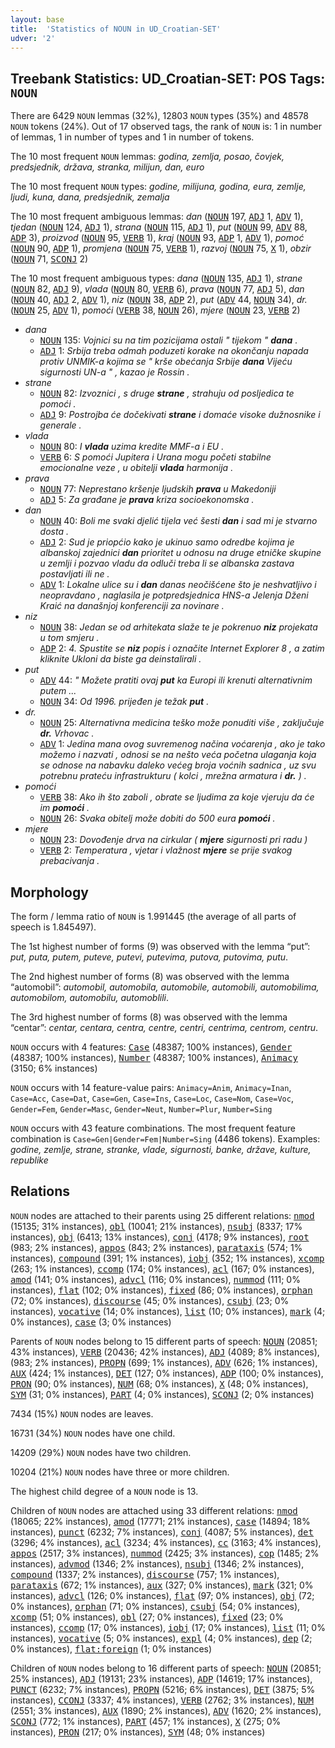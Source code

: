 ```yaml
---
layout: base
title:  'Statistics of NOUN in UD_Croatian-SET'
udver: '2'
---
```


## Treebank Statistics: UD_Croatian-SET: POS Tags: `NOUN`

There are 6429 `NOUN` lemmas (32%), 12803 `NOUN` types (35%) and 48578 `NOUN` tokens (24%).
Out of 17 observed tags, the rank of `NOUN` is: 1 in number of lemmas, 1 in number of types and 1 in number of tokens.

The 10 most frequent `NOUN` lemmas: <em>godina, zemlja, posao, čovjek, predsjednik, država, stranka, milijun, dan, euro</em>

The 10 most frequent `NOUN` types:  <em>godine, milijuna, godina, eura, zemlje, ljudi, kuna, dana, predsjednik, zemalja</em>

The 10 most frequent ambiguous lemmas: <em>dan</em> (<tt><a href="hr_set-pos-NOUN.html">NOUN</a></tt> 197, <tt><a href="hr_set-pos-ADJ.html">ADJ</a></tt> 1, <tt><a href="hr_set-pos-ADV.html">ADV</a></tt> 1), <em>tjedan</em> (<tt><a href="hr_set-pos-NOUN.html">NOUN</a></tt> 124, <tt><a href="hr_set-pos-ADJ.html">ADJ</a></tt> 1), <em>strana</em> (<tt><a href="hr_set-pos-NOUN.html">NOUN</a></tt> 115, <tt><a href="hr_set-pos-ADJ.html">ADJ</a></tt> 1), <em>put</em> (<tt><a href="hr_set-pos-NOUN.html">NOUN</a></tt> 99, <tt><a href="hr_set-pos-ADV.html">ADV</a></tt> 88, <tt><a href="hr_set-pos-ADP.html">ADP</a></tt> 3), <em>proizvod</em> (<tt><a href="hr_set-pos-NOUN.html">NOUN</a></tt> 95, <tt><a href="hr_set-pos-VERB.html">VERB</a></tt> 1), <em>kraj</em> (<tt><a href="hr_set-pos-NOUN.html">NOUN</a></tt> 93, <tt><a href="hr_set-pos-ADP.html">ADP</a></tt> 1, <tt><a href="hr_set-pos-ADV.html">ADV</a></tt> 1), <em>pomoć</em> (<tt><a href="hr_set-pos-NOUN.html">NOUN</a></tt> 90, <tt><a href="hr_set-pos-ADP.html">ADP</a></tt> 1), <em>promjena</em> (<tt><a href="hr_set-pos-NOUN.html">NOUN</a></tt> 75, <tt><a href="hr_set-pos-VERB.html">VERB</a></tt> 1), <em>razvoj</em> (<tt><a href="hr_set-pos-NOUN.html">NOUN</a></tt> 75, <tt><a href="hr_set-pos-X.html">X</a></tt> 1), <em>obzir</em> (<tt><a href="hr_set-pos-NOUN.html">NOUN</a></tt> 71, <tt><a href="hr_set-pos-SCONJ.html">SCONJ</a></tt> 2)

The 10 most frequent ambiguous types:  <em>dana</em> (<tt><a href="hr_set-pos-NOUN.html">NOUN</a></tt> 135, <tt><a href="hr_set-pos-ADJ.html">ADJ</a></tt> 1), <em>strane</em> (<tt><a href="hr_set-pos-NOUN.html">NOUN</a></tt> 82, <tt><a href="hr_set-pos-ADJ.html">ADJ</a></tt> 9), <em>vlada</em> (<tt><a href="hr_set-pos-NOUN.html">NOUN</a></tt> 80, <tt><a href="hr_set-pos-VERB.html">VERB</a></tt> 6), <em>prava</em> (<tt><a href="hr_set-pos-NOUN.html">NOUN</a></tt> 77, <tt><a href="hr_set-pos-ADJ.html">ADJ</a></tt> 5), <em>dan</em> (<tt><a href="hr_set-pos-NOUN.html">NOUN</a></tt> 40, <tt><a href="hr_set-pos-ADJ.html">ADJ</a></tt> 2, <tt><a href="hr_set-pos-ADV.html">ADV</a></tt> 1), <em>niz</em> (<tt><a href="hr_set-pos-NOUN.html">NOUN</a></tt> 38, <tt><a href="hr_set-pos-ADP.html">ADP</a></tt> 2), <em>put</em> (<tt><a href="hr_set-pos-ADV.html">ADV</a></tt> 44, <tt><a href="hr_set-pos-NOUN.html">NOUN</a></tt> 34), <em>dr.</em> (<tt><a href="hr_set-pos-NOUN.html">NOUN</a></tt> 25, <tt><a href="hr_set-pos-ADV.html">ADV</a></tt> 1), <em>pomoći</em> (<tt><a href="hr_set-pos-VERB.html">VERB</a></tt> 38, <tt><a href="hr_set-pos-NOUN.html">NOUN</a></tt> 26), <em>mjere</em> (<tt><a href="hr_set-pos-NOUN.html">NOUN</a></tt> 23, <tt><a href="hr_set-pos-VERB.html">VERB</a></tt> 2)


* <em>dana</em>
  * <tt><a href="hr_set-pos-NOUN.html">NOUN</a></tt> 135: <em>Vojnici su na tim pozicijama ostali " tijekom " <b>dana</b> .</em>
  * <tt><a href="hr_set-pos-ADJ.html">ADJ</a></tt> 1: <em>Srbija treba odmah poduzeti korake na okončanju napada protiv UNMIK-a kojima se " krše obećanja Srbije <b>dana</b> Vijeću sigurnosti UN-a " , kazao je Rossin .</em>
* <em>strane</em>
  * <tt><a href="hr_set-pos-NOUN.html">NOUN</a></tt> 82: <em>Izvoznici , s druge <b>strane</b> , strahuju od posljedica te pomoći .</em>
  * <tt><a href="hr_set-pos-ADJ.html">ADJ</a></tt> 9: <em>Postrojba će dočekivati <b>strane</b> i domaće visoke dužnosnike i generale .</em>
* <em>vlada</em>
  * <tt><a href="hr_set-pos-NOUN.html">NOUN</a></tt> 80: <em>I <b>vlada</b> uzima kredite MMF-a i EU .</em>
  * <tt><a href="hr_set-pos-VERB.html">VERB</a></tt> 6: <em>S pomoći Jupitera i Urana mogu početi stabilne emocionalne veze , u obitelji <b>vlada</b> harmonija .</em>
* <em>prava</em>
  * <tt><a href="hr_set-pos-NOUN.html">NOUN</a></tt> 77: <em>Neprestano kršenje ljudskih <b>prava</b> u Makedoniji</em>
  * <tt><a href="hr_set-pos-ADJ.html">ADJ</a></tt> 5: <em>Za građane je <b>prava</b> kriza socioekonomska .</em>
* <em>dan</em>
  * <tt><a href="hr_set-pos-NOUN.html">NOUN</a></tt> 40: <em>Boli me svaki djelić tijela već šesti <b>dan</b> i sad mi je stvarno dosta .</em>
  * <tt><a href="hr_set-pos-ADJ.html">ADJ</a></tt> 2: <em>Sud je priopćio kako je ukinuo samo odredbe kojima je albanskoj zajednici <b>dan</b> prioritet u odnosu na druge etničke skupine u zemlji i pozvao vladu da odluči treba li se albanska zastava postavljati ili ne .</em>
  * <tt><a href="hr_set-pos-ADV.html">ADV</a></tt> 1: <em>Lokalne ulice su i <b>dan</b> danas neočišćene što je neshvatljivo i neopravdano , naglasila je potpredsjednica HNS-a Jelenja Dženi Kraić na današnjoj konferenciji za novinare .</em>
* <em>niz</em>
  * <tt><a href="hr_set-pos-NOUN.html">NOUN</a></tt> 38: <em>Jedan se od arhitekata slaže te je pokrenuo <b>niz</b> projekata u tom smjeru .</em>
  * <tt><a href="hr_set-pos-ADP.html">ADP</a></tt> 2: <em>4. Spustite se <b>niz</b> popis i označite Internet Explorer 8 , a zatim kliknite Ukloni da biste ga deinstalirali .</em>
* <em>put</em>
  * <tt><a href="hr_set-pos-ADV.html">ADV</a></tt> 44: <em>" Možete pratiti ovaj <b>put</b> ka Europi ili krenuti alternativnim putem ...</em>
  * <tt><a href="hr_set-pos-NOUN.html">NOUN</a></tt> 34: <em>Od 1996. prijeđen je težak <b>put</b> .</em>
* <em>dr.</em>
  * <tt><a href="hr_set-pos-NOUN.html">NOUN</a></tt> 25: <em>Alternativna medicina teško može ponuditi više , zaključuje <b>dr.</b> Vrhovac .</em>
  * <tt><a href="hr_set-pos-ADV.html">ADV</a></tt> 1: <em>Jedina mana ovog suvremenog načina voćarenja , ako je tako možemo i nazvati , odnosi se na nešto veća početna ulaganja koja se odnose na nabavku daleko većeg broja voćnih sadnica , uz svu potrebnu prateću infrastrukturu ( kolci , mrežna armatura i <b>dr.</b> ) .</em>
* <em>pomoći</em>
  * <tt><a href="hr_set-pos-VERB.html">VERB</a></tt> 38: <em>Ako ih što zaboli , obrate se ljudima za koje vjeruju da će im <b>pomoći</b> .</em>
  * <tt><a href="hr_set-pos-NOUN.html">NOUN</a></tt> 26: <em>Svaka obitelj može dobiti do 500 eura <b>pomoći</b> .</em>
* <em>mjere</em>
  * <tt><a href="hr_set-pos-NOUN.html">NOUN</a></tt> 23: <em>Dovođenje drva na cirkular ( <b>mjere</b> sigurnosti pri radu )</em>
  * <tt><a href="hr_set-pos-VERB.html">VERB</a></tt> 2: <em>Temperatura , vjetar i vlažnost <b>mjere</b> se prije svakog prebacivanja .</em>

## Morphology

The form / lemma ratio of `NOUN` is 1.991445 (the average of all parts of speech is 1.845497).

The 1st highest number of forms (9) was observed with the lemma “put”: <em>put, puta, putem, puteve, putevi, putevima, putova, putovima, putu</em>.

The 2nd highest number of forms (8) was observed with the lemma “automobil”: <em>automobil, automobila, automobile, automobili, automobilima, automobilom, automobilu, automoblili</em>.

The 3rd highest number of forms (8) was observed with the lemma “centar”: <em>centar, centara, centra, centre, centri, centrima, centrom, centru</em>.

`NOUN` occurs with 4 features: <tt><a href="hr_set-feat-Case.html">Case</a></tt> (48387; 100% instances), <tt><a href="hr_set-feat-Gender.html">Gender</a></tt> (48387; 100% instances), <tt><a href="hr_set-feat-Number.html">Number</a></tt> (48387; 100% instances), <tt><a href="hr_set-feat-Animacy.html">Animacy</a></tt> (3150; 6% instances)

`NOUN` occurs with 14 feature-value pairs: `Animacy=Anim`, `Animacy=Inan`, `Case=Acc`, `Case=Dat`, `Case=Gen`, `Case=Ins`, `Case=Loc`, `Case=Nom`, `Case=Voc`, `Gender=Fem`, `Gender=Masc`, `Gender=Neut`, `Number=Plur`, `Number=Sing`

`NOUN` occurs with 43 feature combinations.
The most frequent feature combination is `Case=Gen|Gender=Fem|Number=Sing` (4486 tokens).
Examples: <em>godine, zemlje, strane, stranke, vlade, sigurnosti, banke, države, kulture, republike</em>


## Relations

`NOUN` nodes are attached to their parents using 25 different relations: <tt><a href="hr_set-dep-nmod.html">nmod</a></tt> (15135; 31% instances), <tt><a href="hr_set-dep-obl.html">obl</a></tt> (10041; 21% instances), <tt><a href="hr_set-dep-nsubj.html">nsubj</a></tt> (8337; 17% instances), <tt><a href="hr_set-dep-obj.html">obj</a></tt> (6413; 13% instances), <tt><a href="hr_set-dep-conj.html">conj</a></tt> (4178; 9% instances), <tt><a href="hr_set-dep-root.html">root</a></tt> (983; 2% instances), <tt><a href="hr_set-dep-appos.html">appos</a></tt> (843; 2% instances), <tt><a href="hr_set-dep-parataxis.html">parataxis</a></tt> (574; 1% instances), <tt><a href="hr_set-dep-compound.html">compound</a></tt> (391; 1% instances), <tt><a href="hr_set-dep-iobj.html">iobj</a></tt> (352; 1% instances), <tt><a href="hr_set-dep-xcomp.html">xcomp</a></tt> (263; 1% instances), <tt><a href="hr_set-dep-ccomp.html">ccomp</a></tt> (174; 0% instances), <tt><a href="hr_set-dep-acl.html">acl</a></tt> (167; 0% instances), <tt><a href="hr_set-dep-amod.html">amod</a></tt> (141; 0% instances), <tt><a href="hr_set-dep-advcl.html">advcl</a></tt> (116; 0% instances), <tt><a href="hr_set-dep-nummod.html">nummod</a></tt> (111; 0% instances), <tt><a href="hr_set-dep-flat.html">flat</a></tt> (102; 0% instances), <tt><a href="hr_set-dep-fixed.html">fixed</a></tt> (86; 0% instances), <tt><a href="hr_set-dep-orphan.html">orphan</a></tt> (72; 0% instances), <tt><a href="hr_set-dep-discourse.html">discourse</a></tt> (45; 0% instances), <tt><a href="hr_set-dep-csubj.html">csubj</a></tt> (23; 0% instances), <tt><a href="hr_set-dep-vocative.html">vocative</a></tt> (14; 0% instances), <tt><a href="hr_set-dep-list.html">list</a></tt> (10; 0% instances), <tt><a href="hr_set-dep-mark.html">mark</a></tt> (4; 0% instances), <tt><a href="hr_set-dep-case.html">case</a></tt> (3; 0% instances)

Parents of `NOUN` nodes belong to 15 different parts of speech: <tt><a href="hr_set-pos-NOUN.html">NOUN</a></tt> (20851; 43% instances), <tt><a href="hr_set-pos-VERB.html">VERB</a></tt> (20436; 42% instances), <tt><a href="hr_set-pos-ADJ.html">ADJ</a></tt> (4089; 8% instances),  (983; 2% instances), <tt><a href="hr_set-pos-PROPN.html">PROPN</a></tt> (699; 1% instances), <tt><a href="hr_set-pos-ADV.html">ADV</a></tt> (626; 1% instances), <tt><a href="hr_set-pos-AUX.html">AUX</a></tt> (424; 1% instances), <tt><a href="hr_set-pos-DET.html">DET</a></tt> (127; 0% instances), <tt><a href="hr_set-pos-ADP.html">ADP</a></tt> (100; 0% instances), <tt><a href="hr_set-pos-PRON.html">PRON</a></tt> (90; 0% instances), <tt><a href="hr_set-pos-NUM.html">NUM</a></tt> (68; 0% instances), <tt><a href="hr_set-pos-X.html">X</a></tt> (48; 0% instances), <tt><a href="hr_set-pos-SYM.html">SYM</a></tt> (31; 0% instances), <tt><a href="hr_set-pos-PART.html">PART</a></tt> (4; 0% instances), <tt><a href="hr_set-pos-SCONJ.html">SCONJ</a></tt> (2; 0% instances)

7434 (15%) `NOUN` nodes are leaves.

16731 (34%) `NOUN` nodes have one child.

14209 (29%) `NOUN` nodes have two children.

10204 (21%) `NOUN` nodes have three or more children.

The highest child degree of a `NOUN` node is 13.

Children of `NOUN` nodes are attached using 33 different relations: <tt><a href="hr_set-dep-nmod.html">nmod</a></tt> (18065; 22% instances), <tt><a href="hr_set-dep-amod.html">amod</a></tt> (17771; 21% instances), <tt><a href="hr_set-dep-case.html">case</a></tt> (14894; 18% instances), <tt><a href="hr_set-dep-punct.html">punct</a></tt> (6232; 7% instances), <tt><a href="hr_set-dep-conj.html">conj</a></tt> (4087; 5% instances), <tt><a href="hr_set-dep-det.html">det</a></tt> (3296; 4% instances), <tt><a href="hr_set-dep-acl.html">acl</a></tt> (3234; 4% instances), <tt><a href="hr_set-dep-cc.html">cc</a></tt> (3163; 4% instances), <tt><a href="hr_set-dep-appos.html">appos</a></tt> (2517; 3% instances), <tt><a href="hr_set-dep-nummod.html">nummod</a></tt> (2425; 3% instances), <tt><a href="hr_set-dep-cop.html">cop</a></tt> (1485; 2% instances), <tt><a href="hr_set-dep-advmod.html">advmod</a></tt> (1346; 2% instances), <tt><a href="hr_set-dep-nsubj.html">nsubj</a></tt> (1346; 2% instances), <tt><a href="hr_set-dep-compound.html">compound</a></tt> (1337; 2% instances), <tt><a href="hr_set-dep-discourse.html">discourse</a></tt> (757; 1% instances), <tt><a href="hr_set-dep-parataxis.html">parataxis</a></tt> (672; 1% instances), <tt><a href="hr_set-dep-aux.html">aux</a></tt> (327; 0% instances), <tt><a href="hr_set-dep-mark.html">mark</a></tt> (321; 0% instances), <tt><a href="hr_set-dep-advcl.html">advcl</a></tt> (126; 0% instances), <tt><a href="hr_set-dep-flat.html">flat</a></tt> (97; 0% instances), <tt><a href="hr_set-dep-obj.html">obj</a></tt> (72; 0% instances), <tt><a href="hr_set-dep-orphan.html">orphan</a></tt> (71; 0% instances), <tt><a href="hr_set-dep-csubj.html">csubj</a></tt> (54; 0% instances), <tt><a href="hr_set-dep-xcomp.html">xcomp</a></tt> (51; 0% instances), <tt><a href="hr_set-dep-obl.html">obl</a></tt> (27; 0% instances), <tt><a href="hr_set-dep-fixed.html">fixed</a></tt> (23; 0% instances), <tt><a href="hr_set-dep-ccomp.html">ccomp</a></tt> (17; 0% instances), <tt><a href="hr_set-dep-iobj.html">iobj</a></tt> (17; 0% instances), <tt><a href="hr_set-dep-list.html">list</a></tt> (11; 0% instances), <tt><a href="hr_set-dep-vocative.html">vocative</a></tt> (5; 0% instances), <tt><a href="hr_set-dep-expl.html">expl</a></tt> (4; 0% instances), <tt><a href="hr_set-dep-dep.html">dep</a></tt> (2; 0% instances), <tt><a href="hr_set-dep-flat-foreign.html">flat:foreign</a></tt> (1; 0% instances)

Children of `NOUN` nodes belong to 16 different parts of speech: <tt><a href="hr_set-pos-NOUN.html">NOUN</a></tt> (20851; 25% instances), <tt><a href="hr_set-pos-ADJ.html">ADJ</a></tt> (19131; 23% instances), <tt><a href="hr_set-pos-ADP.html">ADP</a></tt> (14619; 17% instances), <tt><a href="hr_set-pos-PUNCT.html">PUNCT</a></tt> (6232; 7% instances), <tt><a href="hr_set-pos-PROPN.html">PROPN</a></tt> (5216; 6% instances), <tt><a href="hr_set-pos-DET.html">DET</a></tt> (3875; 5% instances), <tt><a href="hr_set-pos-CCONJ.html">CCONJ</a></tt> (3337; 4% instances), <tt><a href="hr_set-pos-VERB.html">VERB</a></tt> (2762; 3% instances), <tt><a href="hr_set-pos-NUM.html">NUM</a></tt> (2551; 3% instances), <tt><a href="hr_set-pos-AUX.html">AUX</a></tt> (1890; 2% instances), <tt><a href="hr_set-pos-ADV.html">ADV</a></tt> (1620; 2% instances), <tt><a href="hr_set-pos-SCONJ.html">SCONJ</a></tt> (772; 1% instances), <tt><a href="hr_set-pos-PART.html">PART</a></tt> (457; 1% instances), <tt><a href="hr_set-pos-X.html">X</a></tt> (275; 0% instances), <tt><a href="hr_set-pos-PRON.html">PRON</a></tt> (217; 0% instances), <tt><a href="hr_set-pos-SYM.html">SYM</a></tt> (48; 0% instances)

